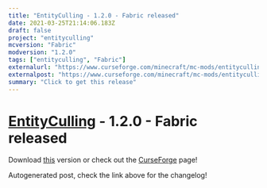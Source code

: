 ```yaml
---
title: "EntityCulling - 1.2.0 - Fabric released"
date: 2021-03-25T21:14:06.183Z
draft: false
project: "entityculling"
mcversion: "Fabric"
modversion: "1.2.0"
tags: ["entityculling", "Fabric"]
externalurl: "https://www.curseforge.com/minecraft/mc-mods/entityculling/files/3251161"
externalpost: "https://www.curseforge.com/minecraft/mc-mods/entityculling/files/3251161"
summary: "Click to get this release"
---
```

# [EntityCulling](/project/entityculling) - 1.2.0 - Fabric released
Download [this](https://www.curseforge.com/minecraft/mc-mods/entityculling/files/3251161) version or check out the [CurseForge](https://www.curseforge.com/minecraft/mc-mods/entityculling) page!

Autogenerated post, check the link above for the changelog!
